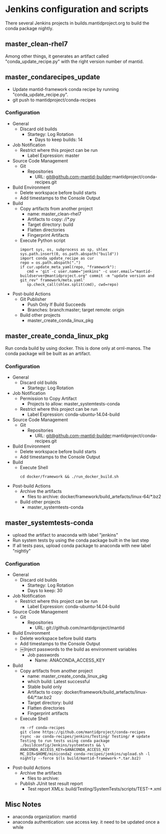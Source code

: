 # Jenkins configuration and scripts

There several Jenkins projects in builds.mantidproject.org to build the conda package nightly.

## master_clean-rhel7
Among other things, it generates an artifact called "conda_update_recipe.py" with the right version number of mantid.

## master_condarecipes_update
* Update mantid-framework conda recipe by running "conda_update_recipe.py".
* git push to mantidproject/conda-recipes

### Configuration
* General
  * Discard old builds
    * Startegy: Log Rotation
      * Days to keep builds: 14
* Job Notification
  * Restrict where this project can be run
    * Label Expression: master
* Source Code Management
  * Git
    * Repositories
      * URL: git@github.com-mantid-builder:mantidproject/conda-recipes.git
* Build Environment
  * Delete workspace before build starts
  * Add timestamps to the Console Output
* Build
  * Copy artifacts from another project
    * name: master_clean-rhel7
    * Artifacts to copy: */*/*.py
    * Target directory: build
    * Flatten directories
    * Fingerprint Artifacts
  * Execute Python script
    ```
    import sys, os, subprocess as sp, shlex
    sys.path.insert(0, os.path.abspath("build"))
    import conda_update_recipe as cur
    repo = os.path.abspath(".")
    if cur.update_meta_yaml(repo, "framework"):
       cmd = 'git -c user.name="jenkins" -c user.email="mantid-buildserver@mantidproject.org" commit -m "update version and git_rev" framework/meta.yaml'
       sp.check_call(shlex.split(cmd), cwd=repo)
    ```
* Post-build Actions
  * Git Publisher
    * Push Only If Build Succeeds
    * Branches: branch:master; target remote: origin
  * Build other projects
    * master_create_conda_linux_pkg

## master_create_conda_linux_pkg
Run conda build by using docker. This is done only at ornl-manos. 
The conda package will be built as an artifact.

### Configuration

* General
  * Discard old builds
    * Startegy: Log Rotation
* Job Notification
  * Permission to Copy Artifact
    * Projects to allow: master_systemtests-conda
  * Restrict where this project can be run
    * Label Expression: conda-ubuntu-14.04-build
* Source Code Management
  * Git
    * Repositories
      * URL: git@github.com-mantid-builder:mantidproject/conda-recipes.git
* Build Environment
  * Delete workspace before build starts
  * Add timestamps to the Console Output
* Build
  * Execute Shell
    ```#!/bin/bash
    cd docker/framework && ./run_docker_build.sh
    ```
* Post-build Actions
  * Archive the artifacts
    * files to archive: docker/framework/build_artefacts/linux-64/*.bz2
  * Build other projects
    * master_systemtests-conda


## master_systemtests-conda
* upload the artifact to anaconda with label "jenkins"
* Run system tests by using the conda package built in the last step
* If all tests pass, upload conda package to anaconda with new label "nightly"

### Configuration

* General
  * Discard old builds
    * Startegy: Log Rotation
    * Days to keep: 30
* Job Notification
  * Restrict where this project can be run
    * Label Expression: conda-ubuntu-14.04-build
* Source Code Management
  * Git
    * Repositories
      * URL: git://github.com/mantidproject/mantid
* Build Environment
  * Delete workspace before build starts
  * Add timestamps to the Console Output
  * ￼Inject passwords to the build as environment variables
    * Job passwords
      * Name: ANACONDA_ACCESS_KEY
* Build
  * Copy artifacts from another project
    * name: master_create_conda_linux_pkg
    * which build: Latest successful
    * Stable build only
    * Artifacts to copy: docker/framework/build_artefacts/linux-64/*.tar.bz2
    * Target directory: build
    * Flatten directories
    * Fingerprint artifacts
  * Execute Shell
    ```
    rm -rf conda-recipes
    git clone https://github.com/mantidproject/conda-recipes
    rsync -av conda-recipes/jenkins/Testing/ Testing/ # update Testing to run tests using conda package
    ./buildconfig/Jenkins/systemtests && \
    ANACONDA_ACCESS_KEY=$ANACONDA_ACCESS_KEY MC_DIR=$HOME/miniconda2 conda-recipes/jenkins/upload.sh -l nightly --force $(ls build/mantid-framework-*.tar.bz2)
    ```
* Post-build Actions
  * Archive the artifacts
    * files to archive:
  * Publish JUnit test result report
    * Test report XMLs: build/Testing/SystemTests/scripts/TEST-*.xml




## Misc Notes
* anaconda organization: mantid
* anaconda authentication: use access key. it need to be updated once a while
